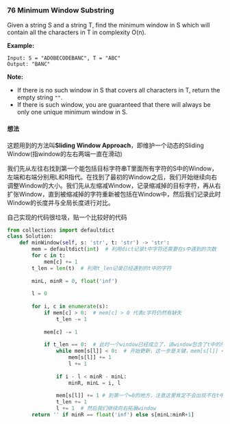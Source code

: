 ### 76 Minimum Window Substring

Given a string S and a string T, find the minimum window in S which will contain all the characters in T in complexity O(n).

**Example:**

```
Input: S = "ADOBECODEBANC", T = "ABC"
Output: "BANC"
```

**Note:**

- If there is no such window in S that covers all characters in T, return the empty string `""`.
- If there is such window, you are guaranteed that there will always be only one unique minimum window in S.

#### 想法

这题用到的方法叫**Sliding Window Approach**，即维护一个动态的Sliding Window(指window的左右两端一直在滑动)

我们先从左往右找到第一个能包括目标字符串T里面所有字符的S中的Window，左端和右端分别用L和R指代。在找到了最初的Window之后，我们开始继续向右调整Window的大小。我们先从左缩减Window，记录缩减掉的目标字符，再从右扩张Window，直到被缩减掉的字符重新被包括在Window中，然后我们记录此时Window的长度并与全局长度进行对比。

自己实现的代码很垃圾，贴一个比较好的代码

```python
from collections import defaultdict
class Solution:
    def minWindow(self, s: 'str', t: 'str') -> 'str':
        mem = defaultdict(int)  # 利用dict记录t中字符还需要在s中遇到的次数 
        for c in t:
            mem[c] += 1  
        t_len = len(t)  # 利用t_len记录已经遇到的t中的字符
        
        minL, minR = 0, float('inf')
        
        l = 0
        
        for i, c in enumerate(s):
            if mem[c] > 0:  # mem[c] > 0 代表c字符仍然有缺失
                t_len -= 1
            
            mem[c] -= 1
            
            if t_len == 0:  # 此时一个window已经成立了，该window包含了t中的所有字符
                while mem[s[l]] < 0:  # 开始更新，这一步是关键，mem[s[l]] < 0代表这个字符实际上是多余的，所以可以直接去掉。这一步我们不管s[l]在不在t里面，只要他< 0, 那肯定是多余的直接删掉就行了
                    mem[s[l]] += 1
                    l += 1
                
                if i - l < minR - minL:
                    minR, minL = i, l
             
                mem[s[l]] += 1 # 到第一个=0的地方，注意这里肯定不会出现不在t中的字符，所以第一个=0的地方就是我们要删掉的非多余第一个目标字符(之所以说是非多余是因为目标字符也有可能重复的，表现为mem[c] < 0)
                t_len += 1
                l += 1  # 然后我们继续向右拓展window
        return '' if minR == float('inf') else s[minL:minR+1]
```

